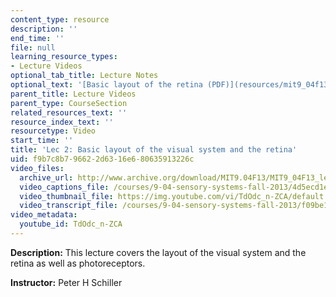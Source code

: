 ```yaml
---
content_type: resource
description: ''
end_time: ''
file: null
learning_resource_types:
- Lecture Videos
optional_tab_title: Lecture Notes
optional_text: '[Basic layout of the retina (PDF)](resources/mit9_04f13_vis2)'
parent_title: Lecture Videos
parent_type: CourseSection
related_resources_text: ''
resource_index_text: ''
resourcetype: Video
start_time: ''
title: 'Lec 2: Basic layout of the visual system and the retina'
uid: f9b7c8b7-9662-2d63-16e6-80635913226c
video_files:
  archive_url: http://www.archive.org/download/MIT9.04F13/MIT9_04F13_lec02_300k.mp4
  video_captions_file: /courses/9-04-sensory-systems-fall-2013/4d5ecd1e0e235acbad6ca428ea415911_TdOdc_n-ZCA.vtt
  video_thumbnail_file: https://img.youtube.com/vi/TdOdc_n-ZCA/default.jpg
  video_transcript_file: /courses/9-04-sensory-systems-fall-2013/f09be14872bce38bac4bb1d9cc5a4f70_TdOdc_n-ZCA.pdf
video_metadata:
  youtube_id: TdOdc_n-ZCA
---
```


**Description:** This lecture covers the layout of the visual system and the retina as well as photoreceptors.

**Instructor:** Peter H Schiller